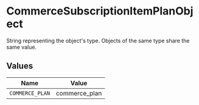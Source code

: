 # CommerceSubscriptionItemPlanObject

String representing the object's type. Objects of the same type share the same value.


## Values

| Name            | Value           |
| --------------- | --------------- |
| `COMMERCE_PLAN` | commerce_plan   |